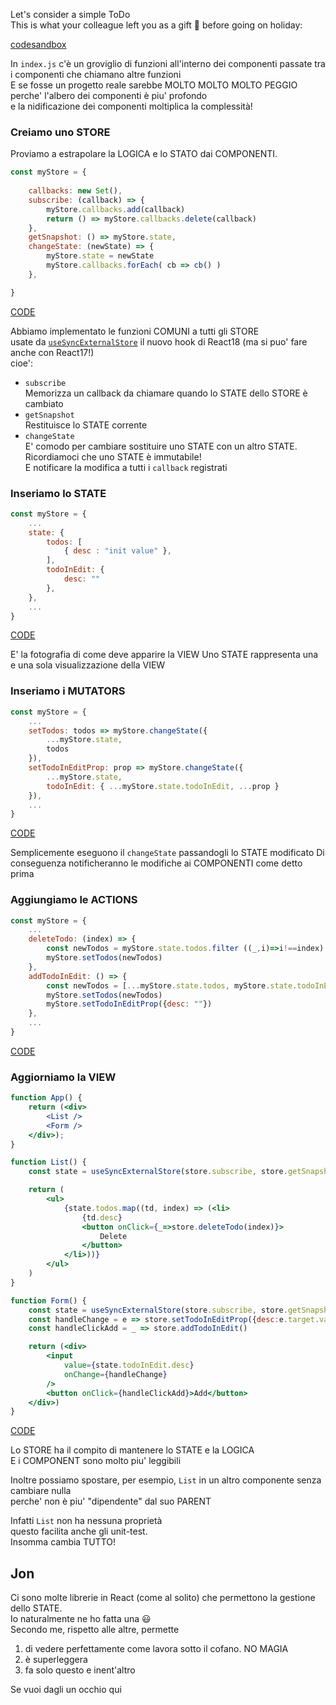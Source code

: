 Let's consider a simple ToDo  
This is what your colleague left you as a gift 💩 before going on holiday:  

[codesandbox](https://codesandbox.io/s/to-do-vanilla-wgdgfg?file=/src/index.js)

In `index.js` c'è un groviglio di funzioni all'interno dei componenti passate tra i componenti che chiamano altre funzioni  
E se fosse un progetto reale sarebbe MOLTO MOLTO MOLTO PEGGIO  
perche' l'albero dei componenti è piu' profondo  
e la nidificazione dei componenti moltiplica la complessità!  


### Creiamo uno STORE
Proviamo a estrapolare la LOGICA e lo STATO dai COMPONENTI.

```js
const myStore = {
	
	callbacks: new Set(),
	subscribe: (callback) => {
		myStore.callbacks.add(callback)
		return () => myStore.callbacks.delete(callback)
	},
	getSnapshot: () => myStore.state,
	changeState: (newState) => {
		myStore.state = newState
		myStore.callbacks.forEach( cb => cb() )
	},

}
```
[CODE](https://codesandbox.io/s/to-do-usesyncexternalstore-brcpe3?file=/src/store.js:23-336)

Abbiamo implementato le funzioni COMUNI a tutti gli STORE   
usate da [`useSyncExternalStore`](https://reactjs.org/docs/hooks-reference.html#usesyncexternalstore) il nuovo hook di React18 (ma si puo' fare anche con React17!)  
cioe':   
- `subscribe`  
Memorizza un callback da chiamare quando lo STATE dello STORE è cambiato  
- `getSnapshot`  
Restituisce lo STATE corrente  
- `changeState`  
E' comodo per cambiare sostituire uno STATE con un altro STATE.   
Ricordiamoci che uno STATE è immutabile!  
E notificare la modifica a tutti i `callback` registrati 

### Inseriamo lo STATE

```js
const myStore = {
	...
	state: {
		todos: [
			{ desc : "init value" },
		],
		todoInEdit: {
			desc: ""
		},
	},
	...
}
```
[CODE](https://codesandbox.io/s/to-do-usesyncexternalstore-brcpe3?file=/src/store.js:339-460)

E' la fotografia di come deve apparire la VIEW
Uno STATE rappresenta una e una sola visualizzazione della VIEW

### Inseriamo i MUTATORS

```js
const myStore = {
	...
	setTodos: todos => myStore.changeState({
		...myStore.state,
		todos
	}),
	setTodoInEditProp: prop => myStore.changeState({
		...myStore.state,
		todoInEdit: { ...myStore.state.todoInEdit, ...prop }
	}),
	...
}
```
[CODE](https://codesandbox.io/s/to-do-usesyncexternalstore-brcpe3?file=/src/store.js:339-460)

Semplicemente eseguono il `changeState` passandogli lo STATE modificato
Di conseguenza notificheranno le modifiche ai COMPONENTI come detto prima

### Aggiungiamo le ACTIONS

```js
const myStore = {
	...
	deleteTodo: (index) => {
		const newTodos = myStore.state.todos.filter ((_,i)=>i!==index)
		myStore.setTodos(newTodos)
	},
	addTodoInEdit: () => {
		const newTodos = [...myStore.state.todos, myStore.state.todoInEdit]
		myStore.setTodos(newTodos)
		myStore.setTodoInEditProp({desc: ""}) 
	},
	...
}
```
[CODE](https://codesandbox.io/s/to-do-usesyncexternalstore-brcpe3?file=/src/store.js:483-773)



### Aggiorniamo la VIEW

```jsx
function App() {
	return (<div>
		<List />
		<Form />
	</div>);
}

function List() {
	const state = useSyncExternalStore(store.subscribe, store.getSnapshot)

	return (
		<ul>
			{state.todos.map((td, index) => (<li>
				{td.desc}
				<button onClick={_=>store.deleteTodo(index)}>
					Delete
				</button>
			</li>))}
		</ul>
	)
}

function Form() {
	const state = useSyncExternalStore(store.subscribe, store.getSnapshot)
	const handleChange = e => store.setTodoInEditProp({desc:e.target.value})
	const handleClickAdd = _ => store.addTodoInEdit()

	return (<div>
		<input
			value={state.todoInEdit.desc}
			onChange={handleChange}
		/>
		<button onClick={handleClickAdd}>Add</button>
	</div>)
}
```
[CODE](https://codesandbox.io/s/to-do-usesyncexternalstore-brcpe3?file=/src/index.js:130-828)

Lo STORE ha il compito di mantenere lo STATE e la LOGICA  
E i COMPONENT sono molto piu' leggibili  

Inoltre possiamo spostare, per esempio, `List` in un altro componente senza cambiare nulla  
perche' non è piu' "dipendente" dal suo PARENT  
   
Infatti `List` non ha nessuna proprietà  
questo facilita anche gli unit-test.  
Insomma cambia TUTTO!


## Jon

Ci sono molte librerie in React (come al solito) che permettono la gestione dello STATE.  
Io naturalmente ne ho fatta una 😃  
Secondo me, rispetto alle altre, permette
1) di vedere perfettamente come lavora sotto il cofano. NO MAGIA
2) è superleggera
3) fa solo questo e inent'altro

Se vuoi dagli un occhio qui


